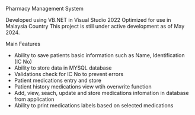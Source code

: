 Pharmacy Management System

Developed using VB.NET in Visual Studio 2022
Optimized for use in Malaysia Country
This project is still under active development as of May 2024.

Main Features
- Ability to save patients basic information such as Name, Identification (IC No)
- Ability to store data in MYSQL database
- Validations check for IC No to prevent errors
- Patient medications entry and store
- Patient history medications view wtih overwrite function
- Add, view, seach, update and store medications infomation in database from application
- Ability to print medications labels based on selected medications
